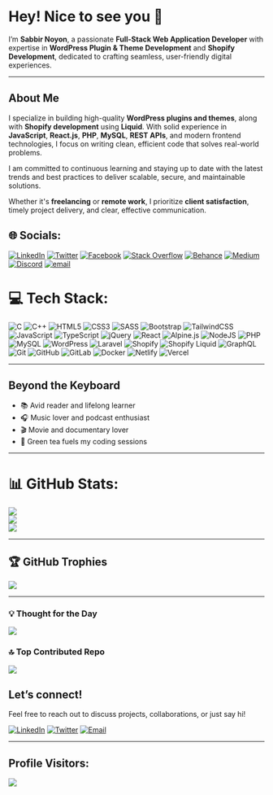# Hey! Nice to see you 👋

I’m **Sabbir Noyon**, a passionate **Full-Stack Web Application Developer** with expertise in **WordPress Plugin & Theme Development** and **Shopify Development**, dedicated to crafting seamless, user-friendly digital experiences.

---

## About Me

I specialize in building high-quality **WordPress plugins and themes**, along with **Shopify development** using **Liquid**. With solid experience in **JavaScript**, **React.js**, **PHP**, **MySQL**, **REST APIs**, and modern frontend technologies, I focus on writing clean, efficient code that solves real-world problems.

I am committed to continuous learning and staying up to date with the latest trends and best practices to deliver scalable, secure, and maintainable solutions.

Whether it's **freelancing** or **remote work**, I prioritize **client satisfaction**, timely project delivery, and clear, effective communication.

## 🌐 Socials:
[![LinkedIn](https://img.shields.io/badge/LinkedIn-%230077B5.svg?logo=linkedin&logoColor=white)](https://linkedin.com/in/sabbir-noyon) [![Twitter](https://img.shields.io/badge/Twitter-1DA1F2.svg?logo=twitter&logoColor=white)](https://x.com/sabbir_noyon_) [![Facebook](https://img.shields.io/badge/Facebook-%231877F2.svg?logo=Facebook&logoColor=white)](https://facebook.com/sabbir.noyon.online) [![Stack Overflow](https://img.shields.io/badge/-Stackoverflow-FE7A16?logo=stack-overflow&logoColor=white)](https://stackoverflow.com/users/22585604) [![Behance](https://img.shields.io/badge/Behance-1769ff?logo=behance&logoColor=white)](https://behance.net/sabbir-noyon) [![Medium](https://img.shields.io/badge/Medium-12100E?logo=medium&logoColor=white)](https://medium.com/@sabbir.noyon.001) [![Discord](https://img.shields.io/badge/Discord-%237289DA.svg?logo=discord&logoColor=white)](https://discord.gg/hTKzmak) [![email](https://img.shields.io/badge/Email-D14836?logo=gmail&logoColor=white)](mailto:sabbir.noyon.001@gmail.com) 

# 💻 Tech Stack:
![C](https://img.shields.io/badge/c-%2300599C.svg?style=for-the-badge&logo=c&logoColor=white) ![C++](https://img.shields.io/badge/c++-%2300599C.svg?style=for-the-badge&logo=c%2B%2B&logoColor=white) ![HTML5](https://img.shields.io/badge/html5-%23E34F26.svg?style=for-the-badge&logo=html5&logoColor=white) ![CSS3](https://img.shields.io/badge/css3-%231572B6.svg?style=for-the-badge&logo=css3&logoColor=white) ![SASS](https://img.shields.io/badge/SASS-hotpink.svg?style=for-the-badge&logo=SASS&logoColor=white) ![Bootstrap](https://img.shields.io/badge/bootstrap-%238511FA.svg?style=for-the-badge&logo=bootstrap&logoColor=white) ![TailwindCSS](https://img.shields.io/badge/tailwindcss-%2338B2AC.svg?style=for-the-badge&logo=tailwind-css&logoColor=white) ![JavaScript](https://img.shields.io/badge/javascript-%23323330.svg?style=for-the-badge&logo=javascript&logoColor=%23F7DF1E) ![TypeScript](https://img.shields.io/badge/typescript-%23007ACC.svg?style=for-the-badge&logo=typescript&logoColor=white) ![jQuery](https://img.shields.io/badge/jquery-%230769AD.svg?style=for-the-badge&logo=jquery&logoColor=white) ![React](https://img.shields.io/badge/react-%2320232a.svg?style=for-the-badge&logo=react&logoColor=%2361DAFB) ![Alpine.js](https://img.shields.io/badge/alpinejs-white.svg?style=for-the-badge&logo=alpinedotjs&logoColor=%238BC0D0) ![NodeJS](https://img.shields.io/badge/node.js-6DA55F?style=for-the-badge&logo=node.js&logoColor=white) ![PHP](https://img.shields.io/badge/php-%23777BB4.svg?style=for-the-badge&logo=php&logoColor=white) ![MySQL](https://img.shields.io/badge/mysql-4479A1.svg?style=for-the-badge&logo=mysql&logoColor=white) ![WordPress](https://img.shields.io/badge/WordPress-%23117AC9.svg?style=for-the-badge&logo=WordPress&logoColor=white) ![Laravel](https://img.shields.io/badge/laravel-%23FF2D20.svg?style=for-the-badge&logo=laravel&logoColor=white) ![Shopify](https://img.shields.io/badge/Shopify-96BF48?style=for-the-badge&logo=shopify&logoColor=white) ![Shopify Liquid](https://img.shields.io/badge/Shopify%20Liquid-%23007ACC.svg?style=for-the-badge&logo=shopify&logoColor=white) ![GraphQL](https://img.shields.io/badge/-GraphQL-E10098?style=for-the-badge&logo=graphql&logoColor=white) ![Git](https://img.shields.io/badge/git-%23F05033.svg?style=for-the-badge&logo=git&logoColor=white) ![GitHub](https://img.shields.io/badge/github-%23121011.svg?style=for-the-badge&logo=github&logoColor=white) ![GitLab](https://img.shields.io/badge/gitlab-%23181717.svg?style=for-the-badge&logo=gitlab&logoColor=white) ![Docker](https://img.shields.io/badge/docker-%230db7ed.svg?style=for-the-badge&logo=docker&logoColor=white) ![Netlify](https://img.shields.io/badge/netlify-%23000000.svg?style=for-the-badge&logo=netlify&logoColor=#00C7B7) ![Vercel](https://img.shields.io/badge/vercel-%23000000.svg?style=for-the-badge&logo=vercel&logoColor=white)

---

## Beyond the Keyboard

- 📚 Avid reader and lifelong learner  
- 🎧 Music lover and podcast enthusiast  
- 🎬 Movie and documentary lover  
- 🍵 Green tea fuels my coding sessions

---

# 📊 GitHub Stats:
![](https://github-readme-stats.vercel.app/api?username=sabbir-noyon&theme=dark&hide_border=false&include_all_commits=true&count_private=true)<br/>
![](https://nirzak-streak-stats.vercel.app/?user=sabbir-noyon&theme=dark&hide_border=false)<br/>
![](https://github-readme-stats.vercel.app/api/top-langs/?username=sabbir-noyon&theme=dark&hide_border=false&include_all_commits=true&count_private=true&layout=compact)

---

## 🏆 GitHub Trophies
![](https://github-profile-trophy.vercel.app/?username=sabbir-noyon&theme=radical&no-frame=false&no-bg=false&margin-w=4)

---
  
### 💡 Thought for the Day
![](https://quotes-github-readme.vercel.app/api?type=horizontal&theme=radical)

### 🔝 Top Contributed Repo
![](https://github-contributor-stats.vercel.app/api?username=sabbir-noyon&limit=5&theme=dark&combine_all_yearly_contributions=true)

## Let’s connect!

Feel free to reach out to discuss projects, collaborations, or just say hi!

[![LinkedIn](https://img.shields.io/badge/LinkedIn-%230077B5.svg?logo=linkedin&logoColor=white)](https://linkedin.com/in/sabbir-noyon) [![Twitter](https://img.shields.io/badge/Twitter-1DA1F2.svg?logo=twitter&logoColor=white)](https://x.com/sabbir_noyon_) [![Email](https://img.shields.io/badge/Email-D14836.svg?logo=gmail&logoColor=white)](mailto:sabbir.noyon.001@gmail.com)

---

## **Profile Visitors:**  
[![](https://visitcount.itsvg.in/api?id=sabbir-noyon&icon=0&color=0)](https://visitcount.itsvg.in)



